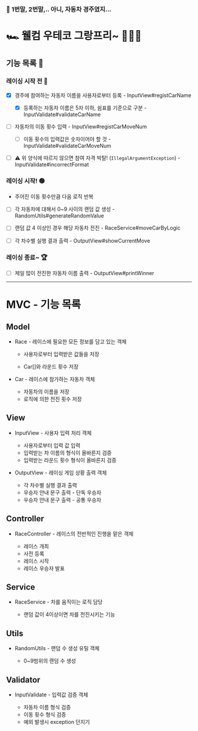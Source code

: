
### 🎠 1번말, 2번말,.. 아니, 자동차 경주였지...

# 🏎️ 웰컴 우테코 그랑프리~ 🏁🏁🏁
## 기능 목록 📝

### 레이싱 시작 전 🔴 
- [x]  경주에 참여하는 자동차 이름을 사용자로부터 등록 - InputView#registCarName
   - [x]  등록하는 자동차 이름은 5자 이하, 쉼표를 기준으로 구분 - InputValidate#validateCarName


- [ ]  자동차의 이동 횟수 입력 - InputView#registCarMoveNum
   - [ ] 이동 횟수의 입력값은 숫자이어야 할 것 - InputValidate#validateCarMoveNum


- [ ] ⚠️ 위 양식에 따르지 않으면 참여 자격 박탈! (`IllegalArgumentException`) - InputValidate#incorrectFormat

### 레이싱 시작! 🟢

- 주어진 이동 횟수만큼 다음 로직 반복


- [ ]  각 자동차에 대해서 0~9 사이의 랜덤 값 생성 - RandomUtils#generateRandomValue
  - [ ]  랜덤 값 4 이상인 경우 해당 자동차 전진 - RaceService#moveCarByLogic
- [ ]  각 차수별 실행 결과 출력 - OutputView#showCurrentMove


### 레이싱 종료~ 🏆

- [ ]  제일 많이 전진한 자동차 이름 출력 - OutputView#printWinner

---

# MVC - 기능 목록 

## Model

- Race - 레이스에 필요한 모든 정보를 담고 있는 객체
  
  -  사용자로부터 입력받은 값들을 저장

  -  Car[]와 라운드 횟수 저장 


- Car - 레이스에 참가하는 자동차 객체

   - 자동차의 이름을 저장
   - 로직에 의한 전진 횟수 저장

## View

- InputView - 사용자 입력 처리 객체

   - 사용자로부터 입력 값 입력
   - 입력받는 차 이름의 형식이 올바른지 검증
   - 입력받는 라운드 횟수 형식이 올바른지 검증


- OutputView - 레이싱 게임 상황 출력 객체

   - 각 차수별 실행 결과 출력
   - 우승자 안내 문구 출력 - 단독 우승자
   - 우승자 안내 문구 출력 - 공통 우승자

## Controller

- RaceController - 레이스의 전반적인 진행을 맡은 객체

  - 레이스 개최
  - 사전 등록
  - 레이스 시작
  - 레이스 우승자 발표 

## Service

- RaceService - 차를 움직이는 로직 담당

  - 랜덤 값이 4이상이면 차를 전진시키는 기능

## Utils
- RandomUtils - 랜덤 수 생성 유틸 객체

   - 0~9범위의 랜덤 수 생성


## Validator 

- InputValidate - 입력값 검증 객체

   - 자동차 이름 형식 검증
   - 이동 횟수 형식 검증 
   - 예외 발생시 exception 던지기 